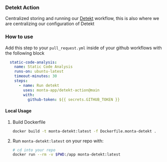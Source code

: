 ### Detekt Action

Centralized storing and running our [Detekt](https://github.com/detekt/detekt) workflow, this is also where we are
centralizing our configuration of Detekt

### How to use

Add this step to your `pull_request.yml` inside of your github workflows with the following block

```yaml
  static-code-analysis:
    name: Static Code Analysis
    runs-on: ubuntu-latest
    timeout-minutes: 30
    steps:
      - name: Run detekt
        uses: monta-app/detekt-action@main
        with:
          github-token: ${{ secrets.GITHUB_TOKEN }}
```

#### Local Usage

1. Build Dockerfile
  
    ```bash
    docker build -t monta-detekt:latest -f Dockerfile.monta-detekt .
    ```
2. Run `monta-detekt:latest` on your repo with:
    ```bash
    # cd into your repo
    docker run --rm -v $PWD:/app monta-detekt:latest
    ```